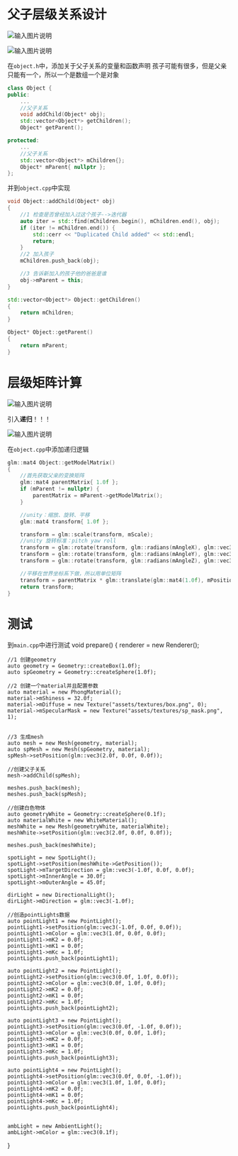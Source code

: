 # 父子层级关系设计

![输入图片说明](/imgs/2024-11-30/jyL8etiIcWK96O1p.png)

![输入图片说明](/imgs/2024-11-30/Bk1dHXbXbVYzBHKr.png)

在`object.h`中，添加关于父子关系的变量和函数声明
孩子可能有很多，但是父亲只能有一个，所以一个是数组一个是对象
```cpp
class Object {
public:
	...
	//父子关系
	void addChild(Object* obj);
	std::vector<Object*> getChildren();
	Object* getParent();

protected:
	...
	//父子关系
	std::vector<Object*> mChildren{};
	Object* mParent{ nullptr };
};
```
并到`object.cpp`中实现
```cpp
void Object::addChild(Object* obj)
{
	//1 检查是否曾经加入过这个孩子-->迭代器
	auto iter = std::find(mChildren.begin(), mChildren.end(), obj);
	if (iter != mChildren.end()) {
		std::cerr << "Duplicated Child added" << std::endl;
		return;
	}
	//2 加入孩子
	mChildren.push_back(obj);

	//3 告诉新加入的孩子他的爸爸是谁
	obj->mParent = this;
}

std::vector<Object*> Object::getChildren()
{
	return mChildren;
}

Object* Object::getParent()
{
	return mParent;
}
```
# 层级矩阵计算

![输入图片说明](/imgs/2024-11-30/0uDEDSKQticBc3tF.png)

引入**递归**！！！

![输入图片说明](/imgs/2024-11-30/DqnC0lrIj5LdThVS.png)

在`object.cpp`中添加递归逻辑
```cpp
glm::mat4 Object::getModelMatrix()
{
	//首先获取父亲的变换矩阵
	glm::mat4 parentMatrix{ 1.0f };
	if (mParent != nullptr) {
		parentMatrix = mParent->getModelMatrix();
	}

	//unity：缩放、旋转、平移
	glm::mat4 transform{ 1.0f };

	transform = glm::scale(transform, mScale);
	//unity 旋转标准：pitch yaw roll
	transform = glm::rotate(transform, glm::radians(mAngleX), glm::vec3(1.0f, 0.0f, 0.0f));
	transform = glm::rotate(transform, glm::radians(mAngleY), glm::vec3(0.0f, 1.0f, 0.0f));
	transform = glm::rotate(transform, glm::radians(mAngleZ), glm::vec3(0.0f, 0.0f, 1.0f));

	//平移在世界坐标系下做，所以用单位矩阵
	transform = parentMatrix * glm::translate(glm::mat4(1.0f), mPosition) * transform;
	return transform;
}
```

# 测试
到`main.cpp`中进行测试
void prepare() {
    renderer = new Renderer();

    //1 创建geometry
    auto geometry = Geometry::createBox(1.0f);
    auto spGeometry = Geometry::createSphere(1.0f);

    //2 创建一个material并且配置参数
    auto material = new PhongMaterial();
    material->mShiness = 32.0f;
    material->mDiffuse = new Texture("assets/textures/box.png", 0);
    material->mSpecularMask = new Texture("assets/textures/sp_mask.png", 1);


    //3 生成mesh
    auto mesh = new Mesh(geometry, material);
    auto spMesh = new Mesh(spGeometry, material);
    spMesh->setPosition(glm::vec3(2.0f, 0.0f, 0.0f));

    //创建父子关系
    mesh->addChild(spMesh);

    meshes.push_back(mesh);
    meshes.push_back(spMesh);

    //创建白色物体
    auto geometryWhite = Geometry::createSphere(0.1f);
    auto materialWhite = new WhiteMaterial();
    meshWhite = new Mesh(geometryWhite, materialWhite);
    meshWhite->setPosition(glm::vec3(2.0f, 0.0f, 0.0f));
    
    meshes.push_back(meshWhite);
    
    spotLight = new SpotLight();
    spotLight->setPosition(meshWhite->GetPosition());
    spotLight->mTargetDirection = glm::vec3(-1.0f, 0.0f, 0.0f);
    spotLight->mInnerAngle = 30.0f;
    spotLight->mOuterAngle = 45.0f;

    dirLight = new DirectionalLight();
    dirLight->mDirection = glm::vec3(-1.0f);
    
    //创造pointLights数据
    auto pointLight1 = new PointLight();
    pointLight1->setPosition(glm::vec3(-1.0f, 0.0f, 0.0f));
    pointLight1->mColor = glm::vec3(1.0f, 0.0f, 0.0f);
    pointLight1->mK2 = 0.0f;
    pointLight1->mK1 = 0.0f;
    pointLight1->mKc = 1.0f;
    pointLights.push_back(pointLight1);
    
    auto pointLight2 = new PointLight();
    pointLight2->setPosition(glm::vec3(0.0f, 1.0f, 0.0f));
    pointLight2->mColor = glm::vec3(0.0f, 1.0f, 0.0f);
    pointLight2->mK2 = 0.0f;
    pointLight2->mK1 = 0.0f;
    pointLight2->mKc = 1.0f;
    pointLights.push_back(pointLight2);

    auto pointLight3 = new PointLight();
    pointLight3->setPosition(glm::vec3(0.0f, -1.0f, 0.0f));
    pointLight3->mColor = glm::vec3(0.0f, 0.0f, 1.0f);
    pointLight3->mK2 = 0.0f;
    pointLight3->mK1 = 0.0f;
    pointLight3->mKc = 1.0f;
    pointLights.push_back(pointLight3);

    auto pointLight4 = new PointLight();
    pointLight4->setPosition(glm::vec3(0.0f, 0.0f, -1.0f));
    pointLight3->mColor = glm::vec3(1.0f, 1.0f, 0.0f);
    pointLight4->mK2 = 0.0f;
    pointLight4->mK1 = 0.0f;
    pointLight4->mKc = 1.0f;
    pointLights.push_back(pointLight4);
    

    ambLight = new AmbientLight();
    ambLight->mColor = glm::vec3(0.1f);
}
<!--stackedit_data:
eyJoaXN0b3J5IjpbMTc3NDk2OTY1MSwtNzE5Nzc0NTQyLDEyOT
MwMTc1OTYsNDYzMDU4MjQ3LC05NTEwNDI5MTYsMTE5MDc3MjJd
fQ==
-->